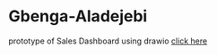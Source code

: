 # Gbenga-Aladejebi
prototype of Sales Dashboard using drawio [click here](https://app.diagrams.net/#HcertifiedSAMMIE09%2FGbenga-Aladejebi%2Fmain%2FModel.drawio)
